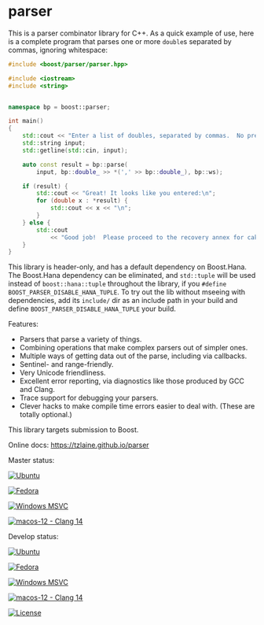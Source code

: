 # parser

This is a parser combinator library for C++.  As a quick example of use, here
is a complete program that parses one or more `double`s separated by commas,
ignoring whitespace:

```c++
#include <boost/parser/parser.hpp>

#include <iostream>
#include <string>


namespace bp = boost::parser;

int main()
{
    std::cout << "Enter a list of doubles, separated by commas.  No pressure. ";
    std::string input;
    std::getline(std::cin, input);

    auto const result = bp::parse(
        input, bp::double_ >> *(',' >> bp::double_), bp::ws);

    if (result) {
        std::cout << "Great! It looks like you entered:\n";
        for (double x : *result) {
            std::cout << x << "\n";
        }
    } else {
        std::cout
            << "Good job!  Please proceed to the recovery annex for cake.\n";
    }
}
```

This library is header-only, and has a default dependency on Boost.Hana.  The
Boost.Hana dependency can be eliminated, and `std::tuple` will be used instead
of `boost::hana::tuple` throughout the library, if you `#define`
`BOOST_PARSER_DISABLE_HANA_TUPLE`.  To try out the lib without mseeing with
dependencies, add its `include/` dir as an include path in your build and
define `BOOST_PARSER_DISABLE_HANA_TUPLE` your build.

Features:

- Parsers that parse a variety of things.
- Combining operations that make complex parsers out of simpler ones.
- Multiple ways of getting data out of the parse, including via callbacks.
- Sentinel- and range-friendly.
- Very Unicode friendliness.
- Excellent error reporting, via diagnostics like those produced by GCC and Clang.
- Trace support for debugging your parsers.
- Clever hacks to make compile time errors easier to deal with.  (These are totally optional.)

This library targets submission to Boost.

Online docs: https://tzlaine.github.io/parser

Master status:

[![Ubuntu](https://github.com/tzlaine/parser/actions/workflows/ubuntu.yml/badge.svg?branch=master)](https://github.com/tzlaine/parser/actions/workflows/ubuntu.yml)

[![Fedora](https://github.com/tzlaine/parser/actions/workflows/fedora.yml/badge.svg?branch=master)](https://github.com/tzlaine/parser/actions/workflows/fedora.yml)

[![Windows MSVC](https://github.com/tzlaine/parser/actions/workflows/windows.yml/badge.svg?branch=master)](https://github.com/tzlaine/parser/actions/workflows/windows.yml)

[![macos-12 - Clang 14](https://github.com/tzlaine/parser/actions/workflows/macos-12.yml/badge.svg?branch=master)](https://github.com/tzlaine/parser/actions/workflows/macos-12.yml)

Develop status:

[![Ubuntu](https://github.com/tzlaine/parser/actions/workflows/ubuntu.yml/badge.svg?branch=develop)](https://github.com/tzlaine/parser/actions/workflows/ubuntu.yml)

[![Fedora](https://github.com/tzlaine/parser/actions/workflows/fedora.yml/badge.svg?branch=develop)](https://github.com/tzlaine/parser/actions/workflows/fedora.yml)

[![Windows MSVC](https://github.com/tzlaine/parser/actions/workflows/windows.yml/badge.svg?branch=develop)](https://github.com/tzlaine/parser/actions/workflows/windows.yml)

[![macos-12 - Clang 14](https://github.com/tzlaine/parser/actions/workflows/macos-12.yml/badge.svg?branch=develop)](https://github.com/tzlaine/parser/actions/workflows/macos-12.yml)

[![License](https://img.shields.io/badge/license-boost-brightgreen.svg)](LICENSE_1_0.txt)
